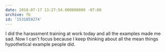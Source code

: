```yaml
---
date: 2018-07-17 13:27:54.000000000 -07:00
archive: fb
id: '1531859274'
---
```


I did the harassment training at work today and all the examples made me sad. Now I can't focus because I keep thinking about all the mean things hypothetical example people did.

